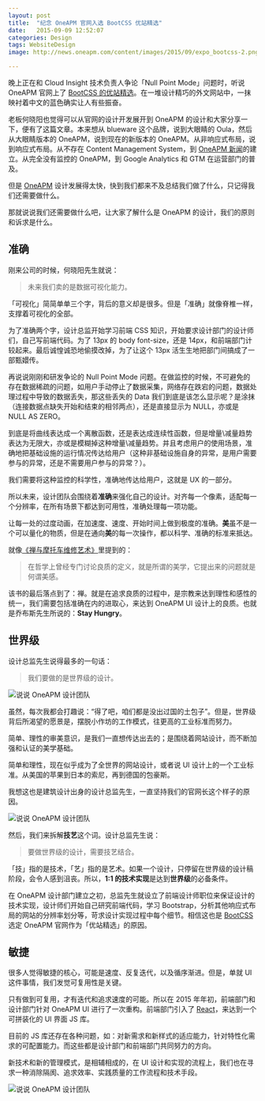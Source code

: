 ```yaml
---
layout: post
title:  "纪念 OneAPM 官网入选 BootCSS 优站精选"
date:   2015-09-09 12:52:07
categories: Design
tags: WebsiteDesign
image: http://news.oneapm.com/content/images/2015/09/expo_bootcss-2.png

---
```

晚上正在和 Cloud Insight 技术负责人争论「Null Point Mode」问题时，听说 OneAPM 官网上了 [BootCSS 的优站精选](http://expo.bootcss.com/)。在一堆设计精巧的外文网站中，一抹映衬着中文的蓝色确实让人有些振奋。

老板何晓阳也觉得可以从官网的设计开发展开到 OneAPM 的设计和大家分享一下，便有了这篇文章。本来想从 blueware 这个品牌，说到大眼睛的 Oula，然后从大眼睛版本的 OneAPM，说到现在的新版本的 OneAPM。从非响应式布局，说到响应式布局。从不存在 Content Management System，到 [OneAPM 新闻](http://news.oneapm.com/)的建立。从完全没有监控的 OneAPM，到 Google Analytics 和 GTM 在运营部门的普及。

但是 [OneAPM](http://www.oneapm.com/) 设计发展得太快，快到我们都来不及总结我们做了什么，只记得我们还需要做什么。

那就说说我们还需要做什么吧，让大家了解什么是 OneAPM 的设计，我们的原则和诉求是什么。

## 准确

刚来公司的时候，何晓阳先生就说：

> 未来我们卖的是数据可视化能力。

「可视化」简简单单三个字，背后的意义却是很多。但是「准确」就像脊椎一样，支撑着可视化的全部。

为了准确两个字，设计总监开始学习前端 CSS 知识，开始要求设计部门的设计师们，自己写前端代码。为了 13px 的 body font-size，还是 14px，和前端部门计较起来。最后诚惶诚恐地偷摸改掉，为了让这个 13px 活生生地把部门间搞成了一部甄嬛传。

再说说刚刚和研发争论的 Null Point Mode 问题。在做监控的时候，不可避免的存在数据稀疏的问题，如用户手动停止了数据采集，网络存在跌宕的问题，数据处理过程中导致的数据丢失，那这些丢失的 Data 我们到底是该怎么显示呢？是涂抹（连接数据点缺失开始和结束的相邻两点），还是直接显示为 NULL，亦或是 NULL AS ZERO。

到底是将曲线表达成一个离散函数，还是表达成连续性函数，但是增量\减量趋势表达为无限大，亦或是模糊掉这种增量\减量趋势。并且考虑用户的使用场景，准确地把基础设施的运行情况传达给用户（这种非基础设施自身的异常，是用户需要参与的异常，还是不需要用户参与的异常？）。

我们需要将这种监控的科学性，准确地传达给用户，这就是 UX 的一部分。

所以未来，设计团队会围绕着**准确**来强化自己的设计。对齐每一个像素，适配每一个分辨率，在所有场景下都达到可用性，准确处理每一项功能。

让每一处的过度动画，在加速度、速度、开始时间上做到极度的准确。**美**虽不是一个可以量化的物质，但是在通向**美**的每一次操作，都以科学、准确的标准来抵达。

就像[《禅与摩托车维修艺术》](http://book.douban.com/subject/6811366/)里提到的：

> 在哲学上曾经专门讨论良质的定义，就是所谓的美学，它提出来的问题就是何谓美感。

该书的最后落点到了：禅。就是在追求良质的过程中，是宗教来达到理性和感性的统一，我们需要包括准确在内的进取心，来达到 OneAPM UI 设计上的良质。也就是乔布斯先生所说的：**Stay Hungry**。

## 世界级

设计总监先生说得最多的一句话：

> 我们要做的是世界级的设计。

![说说 OneAPM 设计团队](http://news.oneapm.com/content/images/2015/09/worldwide.png)

虽然，每次我都会打趣说：“得了吧，咱们都是没出过国的土包子”。但是，世界级背后所渴望的愿景是，摆脱小作坊的工作模式，往更高的工业标准而努力。

简单、理性的审美意识，是我们一直想传达出去的；是围绕着网站设计，而不断加强和认证的美学基础。

简单和理性，现在似乎成为了全世界的网站设计，或者说 UI 设计上的一个工业标准。从美国的苹果到日本的索尼，再到德国的包豪斯。

我想这也是建筑设计出身的设计总监先生，一直坚持我们的官网长这个样子的原因。

![说说 OneAPM 设计团队](http://news.oneapm.com/content/images/2015/09/apple.png)

然后，我们来拆解**技艺**这个词。设计总监先生说：

> 要做世界级的设计，需要技艺结合。

「技」指的是技术，「艺」指的是艺术。如果一个设计，只停留在世界级的设计稿阶段，会令人感到沮丧。所以，**1:1 的技术实现**是达到**世界级**的必备条件。

在 OneAPM 设计部门建立之初，总监先生就设立了前端设计师职位来保证设计的技术实现，设计师们开始自己研究前端代码，学习 Bootstrap，分析其他响应式布局的网站的分辨率划分等，苛求设计实现过程中每个细节。相信这也是 [BootCSS](http://expo.bootcss.com/) 选定 OneAPM 官网作为「优站精选」的原因。

## 敏捷

很多人觉得敏捷的核心，可能是速度、反复迭代，以及循序渐进。但是，单就 UI 这件事情，我们发觉可复用性是关键。

只有做到可复用，才有迭代和追求速度的可能。所以在 2015 年年初，前端部门和设计部门针对 OneAPM UI 进行了一次重构。前端部门引入了 [React](http://facebook.github.io/react/)，来达到一个可拼装化的 UI 界面 JS 库。

目前的 JS 库还存在各种问题，如：对新需求和新样式的适应能力，针对特性化需求的可配置能力。而这些都是设计部门和前端部门共同努力的方向。

新技术和新的管理模式，是相辅相成的，在 UI 设计和实现的流程上，我们也在寻求一种消除隔阂、追求效率、实践质量的工作流程和技术手段。

![说说 OneAPM 设计团队](http://news.oneapm.com/content/images/2015/09/react.png)
